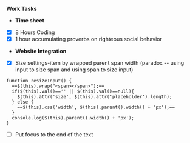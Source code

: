 **Work Tasks**

- **Time sheet**
- [X] 8 Hours Coding
- [X] 1 hour accumulating proverbs on righteous social behavior

- **Website Integration**
- [X] Size settings-item by wrapped parent span width (paradox -- using input to size span and using span to size input)

```
function resizeInput() {
  ==$(this).wrap("<span></span>");==
  if($(this).val()=='' || $(this).val()==null){
    $(this).attr('size', $(this).attr('placeholder').length);
  } else {
    ==$(this).css('width', $(this).parent().width() + 'px');==
  }
  console.log($(this).parent().width() + 'px');
}
```

- [ ] Put focus to the end of the text
